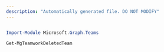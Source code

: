 ```yaml
---
description: "Automatically generated file. DO NOT MODIFY"
---
```


```powershell

Import-Module Microsoft.Graph.Teams

Get-MgTeamworkDeletedTeam

```